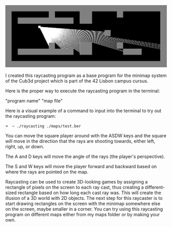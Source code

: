 ![Raycasting](./sprites/raycaster.png)

I created this raycasting program as a base program for the minimap system of the Cub3d project which is part of the 42 Lisbon campus cursus.

Here is the proper way to execute the raycasting program in the terminal:

"program name" "map file"

Here is a visual example of a command to input into the terminal to try out the raycasting program:
```bash
➜  ~ ./raycasting ./maps/test.ber
```
You can move the square player around with the ASDW keys and the square will move in the direction that the rays are shooting towards, either left, right, up, or down.

The A and D keys will move the angle of the rays (the player's perspective).

The S and W keys will move the player forward and backward based on where the rays are pointed on the map.

Raycasting can be used to create 3D-looking games by assigning a rectangle of pixels on the screen to each ray cast, thus creating a different-sized rectangle based on how long each cast ray was. This will create the illusion of a 3D world with 2D objects. The next step for this raycaster is to start drawing rectangles on the screen with the minimap somewhere else on the screen, maybe smaller in a corner.
You can try using this raycasting program on different maps either from my maps folder or by making your own.
